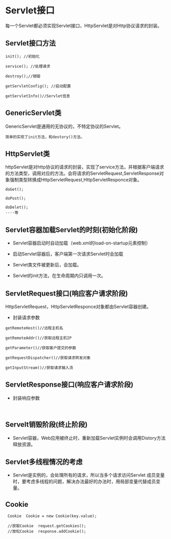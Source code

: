 # Servlet接口

每一个Servlet都必须实现Servlet接口，HttpServlet是对Http协议请求的封装。
## Servlet接口方法

```
init(); //初始化

service(); //处理请求

destroy();//销毁

getServletConfig(); //启动配置

getServletInfo()//Servlet信息
```

## GenericServlet类
GenericServlet是通用的无协议的，不特定协议的Servlet。
```
简单的实现了init方法，和destory()方法。
```
## HttpServlet类

httpServlet是对http协议的请求的封装，实现了service方法，并根据客户端请求的方法类型，调用对应的方法。会将请求的ServletRequest,ServletResponse对象强制类型转换成HttpServletRequest,HttpServletResponce对象。

```
doGet();

doPost();

doDelet();
····等
```

## Servlet容器加载Servlet的时刻(初始化阶段)

* Servlet容器启动时自动加载（web.xml的load-on-startup元素控制）

* 启动Servlet容器后，客户端第一次请求Servlet时会加载

* Servlet类文件被更新后，会加载。

*  Servlet的init方法，在生命周期内只调用一次。

## ServletRequest接口(响应客户请求阶段)

HttpServletRequest，HttpServletResponce对象都由Servlet容器创建。

* 封装请求参数

```
getRemoteHost()//远程主机名

getRemoteAddr()//获取远程主机IP

getParameter()//获取客户提交的参数

getRequestDispatcher()//获取请求转发对象

getInputStream()//获取请求输入流
```

## ServletResponse接口(响应客户请求阶段)
* 封装响应参数

```


```
## Servelt销毁阶段(终止阶段)

* Servlet容器，Web应用被终止时，重新加载Servlet实例时会调用Distory方法释放资源。


## Servlet多线程情况的考虑
 * Servlet是实例的，会处理所有的请求，所以当多个请求访问Servlet
 成员变量时，要考虑多线程的问题，解决办法最好的办法时，用局部变量代替成员变量。


 ## Cookie

```
 Cookie  Cookie = new Cookie(key.value);

 //获取Cookie  request.getCookies();
 //放松Cookie  response.addCookie();

```
